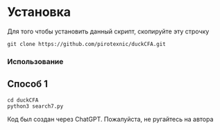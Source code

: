 # **Установка**


Для того чтобы установить данный скрипт, скопируйте эту строчку
```
git clone https://github.com/pirotexnic/duckCFA.git
```

### **Использование**

## Способ 1

```
cd duckCFA
python3 search7.py
```








Код был создан через ChatGPT. Пожалуйста, не ругайтесь на автора